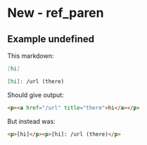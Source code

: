 # New - ref_paren

## Example undefined

This markdown:

```markdown
[hi]

[hi]: /url (there)

```

Should give output:

```html
<p><a href="/url" title="there">hi</a></p>
```

But instead was:

```html
<p>[hi]</p><p>[hi]: /url (there)</p>
```
